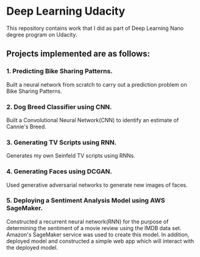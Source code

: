 # Deep Learning Udacity

This repository contains work that I did as part of Deep Learning Nano degree program on Udacity. 

## Projects implemented are as follows:

### 1. Predicting Bike Sharing Patterns.

Built a neural network from scratch to carry out a prediction problem on Bike Sharing Patterns.


### 2. Dog Breed Classifier using CNN.

Built a Convolutional Neural Network(CNN) to identify an estimate of Cannie's Breed. 

### 3. Generating TV Scripts using RNN.

Generates my own Seinfeld TV scripts using RNNs.

### 4. Generating Faces using DCGAN.

Used generative adversarial networks to generate new images of faces.

### 5. Deploying a Sentiment Analysis Model using AWS SageMaker.

Constructed a recurrent neural network(RNN) for the purpose of determining the sentiment of a movie review using the IMDB data set.  Amazon's SageMaker service was used to create this model. In addition, deployed model and constructed a simple web app which will interact with the deployed model.

